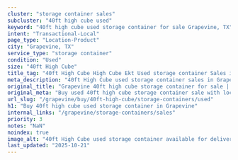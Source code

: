 ```yaml
---
cluster: "storage container sales"
subcluster: "40ft high cube used"
keyword: "40ft high cube used storage container for sale Grapevine, TX"
intent: "Transactional-Local"
page_type: "Location-Product"
city: "Grapevine, TX"
service_type: "storage container"
condition: "Used"
size: "40ft High Cube"
title_tag: "40ft High Cube High Cube Ekt Used storage container Sales in Grapevine | LC Container"
meta_description: "40ft High Cube used storage container sales in Grapevine. High cube containers with extra height. Fast delivery, competitive pricing. Serving storage containers area. Quote ID: SVD. Call (214) 524-4168 for your free quote today."
original_title: "Grapevine 40ft high cube storage container for sale | LC"
original_meta: "Buy used 40ft high cube storage container sale with local delivery in Grapevine, TX. LC Container — local Since 2003. Request a fast quote today."
url_slug: "/grapevine/buy/40ft-high-cube/storage-containers/used"
h1: "Buy 40ft high cube used storage container in Grapevine"
internal_links: "/grapevine/storage-containers/sales"
priority: 3
notes: "NaN"
noindex: true
image_alt: "40ft High Cube used storage container available for delivery in Grapevine"
last_updated: "2025-10-21"
---
```


<!-- TODO: Add unique city/inventory copy, images, and internal links here. -->

